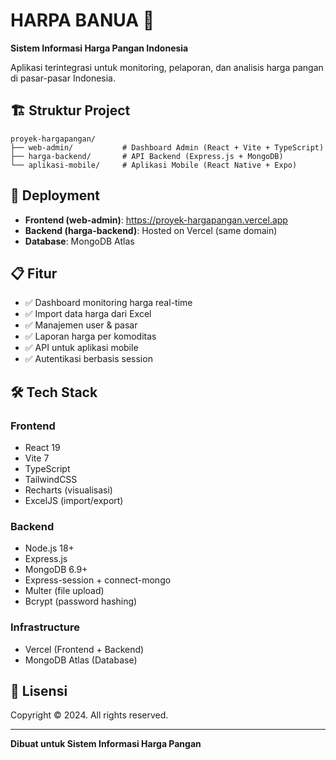 # HARPA BANUA 🌾

**Sistem Informasi Harga Pangan Indonesia**

Aplikasi terintegrasi untuk monitoring, pelaporan, dan analisis harga pangan di pasar-pasar Indonesia.

## 🏗️ Struktur Project

```
proyek-hargapangan/
├── web-admin/           # Dashboard Admin (React + Vite + TypeScript)
├── harga-backend/       # API Backend (Express.js + MongoDB)
└── aplikasi-mobile/     # Aplikasi Mobile (React Native + Expo)
```

## 🚀 Deployment

- **Frontend (web-admin)**: https://proyek-hargapangan.vercel.app
- **Backend (harga-backend)**: Hosted on Vercel (same domain)
- **Database**: MongoDB Atlas

## 📋 Fitur

- ✅ Dashboard monitoring harga real-time
- ✅ Import data harga dari Excel
- ✅ Manajemen user & pasar
- ✅ Laporan harga per komoditas
- ✅ API untuk aplikasi mobile
- ✅ Autentikasi berbasis session

## 🛠️ Tech Stack

### Frontend
- React 19
- Vite 7
- TypeScript
- TailwindCSS
- Recharts (visualisasi)
- ExcelJS (import/export)

### Backend
- Node.js 18+
- Express.js
- MongoDB 6.9+
- Express-session + connect-mongo
- Multer (file upload)
- Bcrypt (password hashing)

### Infrastructure
- Vercel (Frontend + Backend)
- MongoDB Atlas (Database)

## 📝 Lisensi

Copyright © 2024. All rights reserved.

---

**Dibuat untuk Sistem Informasi Harga Pangan**
